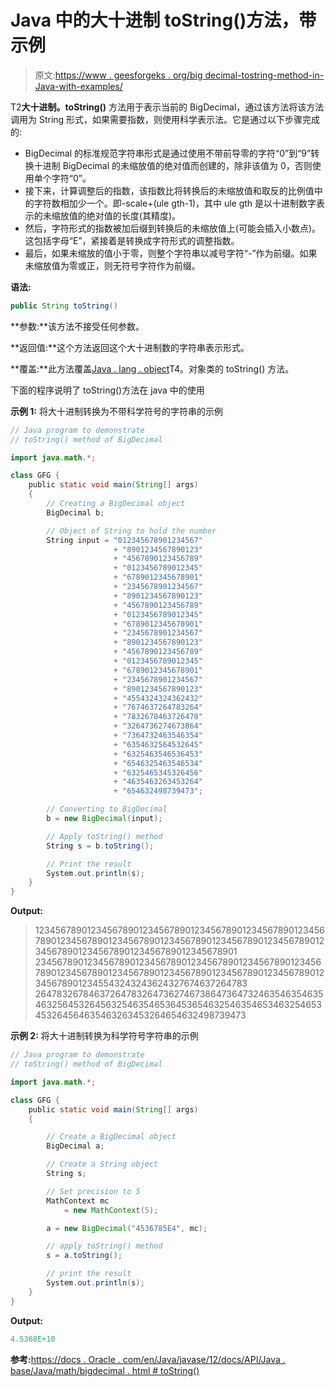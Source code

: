 # Java 中的大十进制 toString()方法，带示例

> 原文:[https://www . geesforgeks . org/big decimal-tostring-method-in-Java-with-examples/](https://www.geeksforgeeks.org/bigdecimal-tostring-method-in-java-with-examples/)

T2**大十进制。toString()** 方法用于表示当前的 BigDecimal，通过该方法将该方法调用为 String 形式，如果需要指数，则使用科学表示法。它是通过以下步骤完成的:

*   BigDecimal 的标准规范字符串形式是通过使用不带前导零的字符“0”到“9”转换十进制 BigDecimal 的未缩放值的绝对值而创建的，除非该值为 0，否则使用单个字符“0”。
*   接下来，计算调整后的指数，该指数比将转换后的未缩放值和取反的比例值中的字符数相加少一个。即-scale+(ule gth-1)，其中 ule gth 是以十进制数字表示的未缩放值的绝对值的长度(其精度)。
*   然后，字符形式的指数被加后缀到转换后的未缩放值上(可能会插入小数点)。这包括字母“E”，紧接着是转换成字符形式的调整指数。
*   最后，如果未缩放的值小于零，则整个字符串以减号字符“-”作为前缀。如果未缩放值为零或正，则无符号字符作为前缀。

**语法:**

```java
public String toString()

```

**参数:**该方法不接受任何参数。

**返回值:**这个方法返回这个大十进制数的字符串表示形式。

**覆盖:**此方法覆盖[Java . lang . object](https://www.geeksforgeeks.org/object-class-in-java/)T4。对象类的 toString() 方法。

下面的程序说明了 toString()方法在 java 中的使用

**示例 1:** 将大十进制转换为不带科学符号的字符串的示例

```java
// Java program to demonstrate
// toString() method of BigDecimal

import java.math.*;

class GFG {
    public static void main(String[] args)
    {
        // Creating a BigDecimal object
        BigDecimal b;

        // Object of String to hold the number
        String input = "012345678901234567"
                       + "8901234567890123"
                       + "4567890123456789"
                       + "0123456789012345"
                       + "6789012345678901"
                       + "2345678901234567"
                       + "8901234567890123"
                       + "4567890123456789"
                       + "0123456789012345"
                       + "6789012345678901"
                       + "2345678901234567"
                       + "8901234567890123"
                       + "4567890123456789"
                       + "0123456789012345"
                       + "6789012345678901"
                       + "2345678901234567"
                       + "8901234567890123"
                       + "4554324324362432"
                       + "7674637264783264"
                       + "7832678463726478"
                       + "3264736274673864"
                       + "7364732463546354"
                       + "6354632564532645"
                       + "6325463546536453"
                       + "6546325463546534"
                       + "6325465345326456"
                       + "4635463263453264"
                       + "654632498739473";

        // Converting to BigDecimal
        b = new BigDecimal(input);

        // Apply toString() method
        String s = b.toString();

        // Print the result
        System.out.println(s);
    }
}
```

**Output:**

> 1234567890123456789012345678901234567890123456789012345678901234567890123456789012345678901234567890123456789012345678901234567890123456789012345678901 2345678901234567890123456789012345678901234567890123456789012345678901234567890123456789012345678901234567890123456789012345543243243624327674637264783 26478326784637264783264736274673864736473246354635463546325645326456325463546536453654632546354653463254653453264564635463263453264654632498739473

**示例 2:** 将大十进制转换为科学符号字符串的示例

```java
// Java program to demonstrate
// toString() method of BigDecimal

import java.math.*;

class GFG {
    public static void main(String[] args)
    {

        // Create a BigDecimal object
        BigDecimal a;

        // Create a String object
        String s;

        // Set precision to 5
        MathContext mc
            = new MathContext(5);

        a = new BigDecimal("4536785E4", mc);

        // apply toString() method
        s = a.toString();

        // print the result
        System.out.println(s);
    }
}
```

**Output:**

```java
4.5368E+10

```

**参考:**[https://docs . Oracle . com/en/Java/javase/12/docs/API/Java . base/Java/math/bigdecimal . html # toString()](https://docs.oracle.com/en/java/javase/12/docs/api/java.base/java/math/BigDecimal.html#toString())